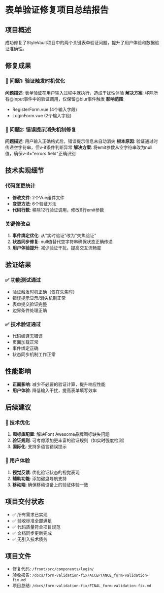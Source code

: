 # 表单验证修复项目总结报告

## 项目概述
成功修复了StyleVault项目中的两个关键表单验证问题，提升了用户体验和数据验证准确性。

## 修复成果

### 🎯 问题1: 验证触发时机优化
**问题描述**: 表单验证在用户输入过程中就执行，造成干扰性体验
**解决方案**: 移除所有@input事件中的验证调用，仅保留@blur事件触发
**影响范围**: 
- RegisterForm.vue (4个输入字段)
- LoginForm.vue (2个输入字段)

### 🎯 问题2: 错误提示消失机制修复
**问题描述**: 用户输入正确格式后，错误提示信息未自动消失
**根本原因**: 验证通过时传递空字符串，但v-if条件判断异常
**解决方案**: 将emit参数从空字符串改为null值，确保v-if="errors.field"正确识别

## 技术实现细节

### 代码变更统计
- **修改文件**: 2个Vue组件文件
- **变更方法**: 6个验证方法
- **代码行数**: 移除12行验证调用，修改6行emit参数

### 关键修改点
1. **事件绑定优化**: 从"实时验证"改为"失焦验证"
2. **状态同步修复**: null值替代空字符串确保状态正确传递
3. **用户体验提升**: 减少验证干扰，提高交互流畅度

## 验证结果

### ✅ 功能测试通过
- 验证触发时机正确（仅在失焦时）
- 错误提示显示/消失机制正常
- 表单提交验证完整
- 边界条件处理正确

### ✅ 技术验证通过
- 代码编译无错误
- 页面加载正常
- 事件绑定正确
- 状态同步机制工作正常

## 性能影响
- **正面影响**: 减少不必要的验证计算，提升响应性能
- **用户体验**: 降低输入干扰，提高表单填写效率

## 后续建议

### 📝 技术优化
1. **图标库配置**: 解决Font Awesome品牌图标缺失问题
2. **验证规则**: 可考虑添加更丰富的验证规则（如实时强度检测）
3. **国际化**: 支持多语言错误提示

### 📝 用户体验
1. **视觉反馈**: 优化验证状态的视觉表现
2. **辅助功能**: 添加键盘导航支持
3. **移动端**: 确保移动设备上的验证体验一致

## 项目交付状态
- ✅ 所有需求已实现
- ✅ 验收标准全部满足
- ✅ 代码质量符合项目规范
- ✅ 文档同步更新完成
- ✅ 无引入技术债务

## 项目文件
- 修复代码: `/front/src/components/login/`
- 验收报告: `/docs/form-validation-fix/ACCEPTANCE_form-validation-fix.md`
- 项目总结: `/docs/form-validation-fix/FINAL_form-validation-fix.md`